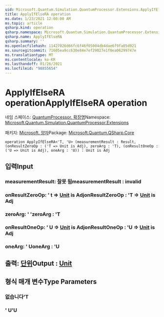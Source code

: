 ```yaml
---
uid: Microsoft.Quantum.Simulation.QuantumProcessor.Extensions.ApplyIfElseRA
title: ApplyIfElseRA operation
ms.date: 1/23/2021 12:00:00 AM
ms.topic: article
qsharp.kind: operation
qsharp.namespace: Microsoft.Quantum.Simulation.QuantumProcessor.Extensions
qsharp.name: ApplyIfElseRA
qsharp.summary: ''
ms.openlocfilehash: 11427026d66fc6f46f05004db4dae6f9fa05d921
ms.sourcegitcommit: 71605ea9cc630e84e7ef29027e1f0ea06299747e
ms.translationtype: MT
ms.contentlocale: ko-KR
ms.lasthandoff: 01/26/2021
ms.locfileid: "98855654"
---
```

# <a name="applyifelsera-operation"></a><span data-ttu-id="87101-102">ApplyIfElseRA operation</span><span class="sxs-lookup"><span data-stu-id="87101-102">ApplyIfElseRA operation</span></span>

<span data-ttu-id="87101-103">네임 스페이스: [QuantumProcessor. 확장명](xref:Microsoft.Quantum.Simulation.QuantumProcessor.Extensions)</span><span class="sxs-lookup"><span data-stu-id="87101-103">Namespace: [Microsoft.Quantum.Simulation.QuantumProcessor.Extensions](xref:Microsoft.Quantum.Simulation.QuantumProcessor.Extensions)</span></span>

<span data-ttu-id="87101-104">패키지: [Microsoft. 양자](https://nuget.org/packages/Microsoft.Quantum.QSharp.Core)</span><span class="sxs-lookup"><span data-stu-id="87101-104">Package: [Microsoft.Quantum.QSharp.Core](https://nuget.org/packages/Microsoft.Quantum.QSharp.Core)</span></span>




```qsharp
operation ApplyIfElseRA<'T, 'U> (measurementResult : Result, (onResultZeroOp : ('T => Unit is Adj), zeroArg : 'T), (onResultOneOp : ('U => Unit is Adj), oneArg : 'U)) : Unit is Adj
```


## <a name="input"></a><span data-ttu-id="87101-105">입력</span><span class="sxs-lookup"><span data-stu-id="87101-105">Input</span></span>

### <a name="measurementresult--__invalidresult__"></a><span data-ttu-id="87101-106">measurementResult: __잘못 <Result> 됨__</span><span class="sxs-lookup"><span data-stu-id="87101-106">measurementResult : __invalid<Result>__</span></span>




### <a name="onresultzeroop--t--unit--is-adj"></a><span data-ttu-id="87101-107">onResultZeroOp: ' t => [Unit](xref:microsoft.quantum.lang-ref.unit)  is Adj</span><span class="sxs-lookup"><span data-stu-id="87101-107">onResultZeroOp : 'T => [Unit](xref:microsoft.quantum.lang-ref.unit)  is Adj</span></span>




### <a name="zeroarg--t"></a><span data-ttu-id="87101-108">zeroArg: ' '</span><span class="sxs-lookup"><span data-stu-id="87101-108">zeroArg : 'T</span></span>




### <a name="onresultoneop--u--unit--is-adj"></a><span data-ttu-id="87101-109">onResultOneOp: ' U => [Unit](xref:microsoft.quantum.lang-ref.unit)  is Adj</span><span class="sxs-lookup"><span data-stu-id="87101-109">onResultOneOp : 'U => [Unit](xref:microsoft.quantum.lang-ref.unit)  is Adj</span></span>




### <a name="onearg--u"></a><span data-ttu-id="87101-110">oneArg: ' U</span><span class="sxs-lookup"><span data-stu-id="87101-110">oneArg : 'U</span></span>





## <a name="output--unit"></a><span data-ttu-id="87101-111">출력: [단위](xref:microsoft.quantum.lang-ref.unit)</span><span class="sxs-lookup"><span data-stu-id="87101-111">Output : [Unit](xref:microsoft.quantum.lang-ref.unit)</span></span>



## <a name="type-parameters"></a><span data-ttu-id="87101-112">형식 매개 변수</span><span class="sxs-lookup"><span data-stu-id="87101-112">Type Parameters</span></span>

### <a name="t"></a><span data-ttu-id="87101-113">없습니다</span><span class="sxs-lookup"><span data-stu-id="87101-113">'T</span></span>


### <a name="u"></a><span data-ttu-id="87101-114">' U</span><span class="sxs-lookup"><span data-stu-id="87101-114">'U</span></span>

